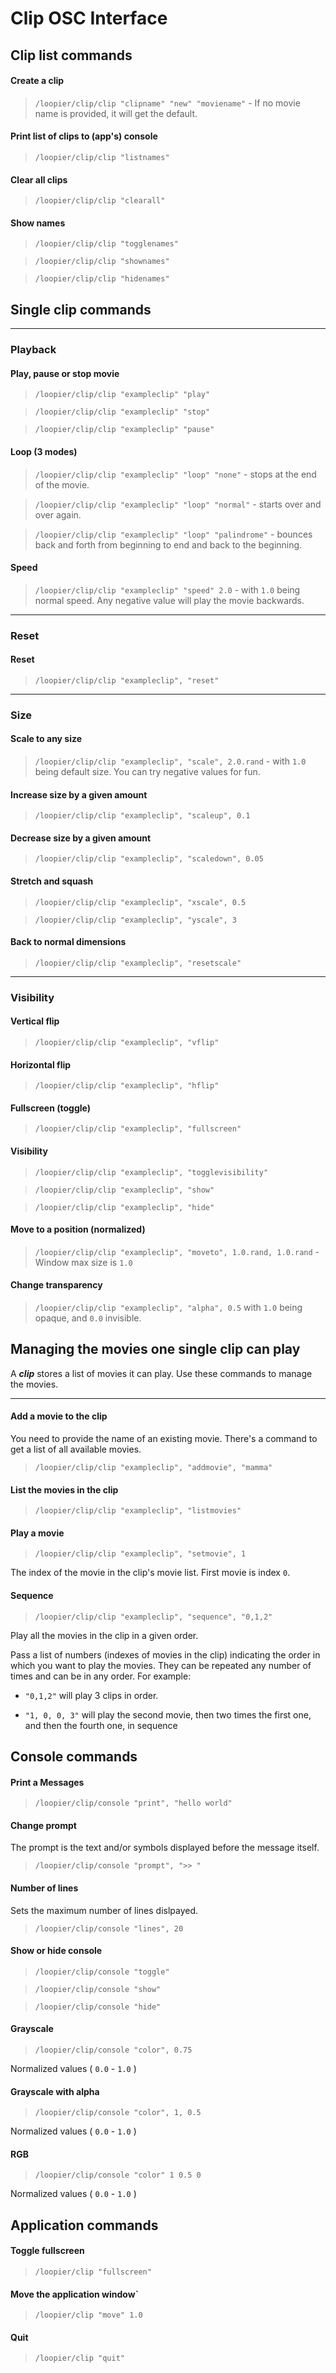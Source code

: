 Clip OSC Interface
=======================
<!--
Notes:
------

- `<argName:TYPE>` is a required argument.
- `[argName:TYPE]` is an optional argument.
- `...` means the previous argument (or group of arguments) is optionally
  repeated; used when sending lists.
- For BOOLEAN types, you can send arguments as strings (`"false"`, `"true"` or
  `"0"`, `"1"`) or numbers (`0`, `1`).
- For NUMBER types, you can send arguments as strings (`"37.2"`, `"-5"`) or
  numbers (`3.14159`, `-2`).
-->

Clip list commands
------------------


#### Create a clip
  > `/loopier/clip/clip "clipname" "new" "moviename"` - If no movie name is provided, it will get the default.


#### Print list of clips to (app's) console

  > `/loopier/clip/clip "listnames"`


#### Clear all clips
  > `/loopier/clip/clip "clearall"`


#### Show names
  > `/loopier/clip/clip "togglenames"`

  > `/loopier/clip/clip "shownames"`

  > `/loopier/clip/clip "hidenames"`


Single clip commands
--------------------
---
### Playback

#### Play, pause or stop movie
  > `/loopier/clip/clip "exampleclip" "play"`

  > `/loopier/clip/clip "exampleclip" "stop"`

  > `/loopier/clip/clip "exampleclip" "pause"`


#### Loop (3 modes)
  > `/loopier/clip/clip "exampleclip" "loop" "none"` - stops at the end of the movie.

  > `/loopier/clip/clip "exampleclip" "loop" "normal"` - starts over and over again.

  > `/loopier/clip/clip "exampleclip" "loop" "palindrome"` - bounces back and forth from beginning to end and back to the beginning.


#### Speed
  > `/loopier/clip/clip "exampleclip" "speed" 2.0` - with `1.0` being normal speed.  Any negative value will play the movie backwards.

---
### Reset

#### Reset
  > `/loopier/clip/clip "exampleclip", "reset"`

---
### Size

#### Scale to any size
  > `/loopier/clip/clip "exampleclip", "scale", 2.0.rand` - with `1.0` being default size.  You can try negative values for fun.


#### Increase size by a given amount
  > `/loopier/clip/clip "exampleclip", "scaleup", 0.1`


#### Decrease size by a given amount
  > `/loopier/clip/clip "exampleclip", "scaledown", 0.05`


#### Stretch and squash
  > `/loopier/clip/clip "exampleclip", "xscale", 0.5`

  > `/loopier/clip/clip "exampleclip", "yscale", 3`


#### Back to normal dimensions
  > `/loopier/clip/clip "exampleclip", "resetscale"`

---
### Visibility

#### Vertical flip
  > `/loopier/clip/clip "exampleclip", "vflip"`


#### Horizontal flip
  > `/loopier/clip/clip "exampleclip", "hflip"`


#### Fullscreen (toggle)
  > `/loopier/clip/clip "exampleclip", "fullscreen"`


#### Visibility
  > `/loopier/clip/clip "exampleclip", "togglevisibility"`

  > `/loopier/clip/clip "exampleclip", "show"`

  > `/loopier/clip/clip "exampleclip", "hide"`


#### Move to a position (normalized)

  > `/loopier/clip/clip "exampleclip", "moveto", 1.0.rand, 1.0.rand` - Window max size is `1.0`


#### Change transparency

  > `/loopier/clip/clip "exampleclip", "alpha", 0.5` with `1.0` being opaque, and `0.0` invisible.


Managing the movies one single clip can play
--------------------------------------------

A ***clip*** stores a list of movies it can play.  Use these commands to manage the movies.

---

#### Add a movie to the clip
You need to provide the name of an existing movie.  There's a command to get a list of all available movies.
  > `/loopier/clip/clip "exampleclip", "addmovie", "mamma"`


#### List the movies in the clip
  > `/loopier/clip/clip "exampleclip", "listmovies"`


#### Play a movie
  > `/loopier/clip/clip "exampleclip", "setmovie", 1`

  The index of the movie in the clip's movie list.  First movie is index `0`.


#### Sequence
  > `/loopier/clip/clip "exampleclip", "sequence", "0,1,2"`

  Play all the movies in the clip in a given order.

  Pass a list of numbers (indexes of movies in the clip) indicating the order in which you want to play the movies. They can be repeated any number of times and can be in any order.
  For example:

  - `"0,1,2"` will play 3 clips in order.

  - `"1, 0, 0, 3"` will play the second movie, then two times the first one, and then the fourth one, in sequence



Console commands
----------------



#### Print a Messages
  > `/loopier/clip/console "print", "hello world"`


#### Change prompt
The prompt is the text and/or symbols displayed before the message itself.
  > `/loopier/clip/console "prompt", ">> "`


#### Number of lines
Sets the maximum number of lines dislpayed.
  > `/loopier/clip/console "lines", 20`


#### Show or hide console
  > `/loopier/clip/console "toggle"`

  > `/loopier/clip/console "show"`

  > `/loopier/clip/console "hide"`


#### Grayscale
  > `/loopier/clip/console "color", 0.75`

  Normalized values ( `0.0` - `1.0` )


#### Grayscale with alpha
  > `/loopier/clip/console "color", 1, 0.5`

  Normalized values ( `0.0` - `1.0` )


#### RGB
  > `/loopier/clip/console "color" 1 0.5 0`

  Normalized values ( `0.0` - `1.0` )


Application commands
--------------------


#### Toggle fullscreen
  > `/loopier/clip "fullscreen"`


#### Move the application window`
  > `/loopier/clip "move" 1.0`


#### Quit
  > `/loopier/clip "quit"`
